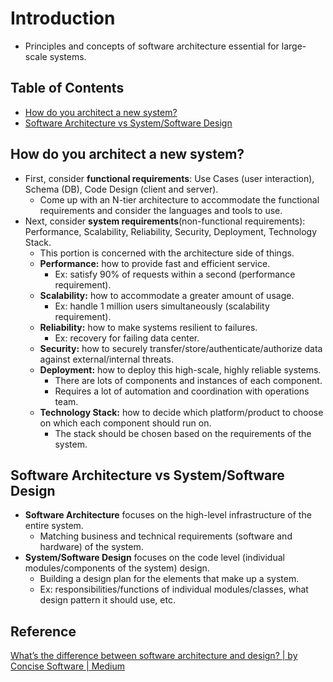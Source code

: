 # Introduction
- Principles and concepts of software architecture essential for large-scale systems.

## Table of Contents
- [How do you architect a new system?](#how-do-you-architect-a-new-system)
- [Software Architecture vs System/Software Design](#software-architecture-vs-systemsoftware-design)

## How do you architect a new system?
  - First, consider **functional requirements**: Use Cases (user interaction), Schema (DB), Code Design (client and server).
    - Come up with an N-tier architecture to accommodate the functional requirements and consider the languages and tools to use.
  - Next, consider **system requirements**(non-functional requirements): Performance, Scalability, Reliability, Security, Deployment, Technology Stack.
    - This portion is concerned with the architecture side of things.
    - **Performance:** how to provide fast and efficient service.
      - Ex: satisfy 90% of requests within a second (performance requirement).
    - **Scalability:** how to accommodate a greater amount of usage.
      - Ex: handle 1 million users simultaneously (scalability requirement).
    - **Reliability:** how to make systems resilient to failures.
      - Ex: recovery for failing data center.
    - **Security:** how to securely transfer/store/authenticate/authorize data against external/internal threats.
    - **Deployment:** how to deploy this high-scale, highly reliable systems.
      - There are lots of components and instances of each component.
      - Requires a lot of automation and coordination with operations team.
    - **Technology Stack:** how to decide which platform/product to choose on which each component should run on.
      - The stack should be chosen based on the requirements of the system.

## Software Architecture vs System/Software Design
- **Software Architecture** focuses on the high-level infrastructure of the entire system.
  - Matching business and technical requirements (software and hardware) of the system.
- **System/Software Design** focuses on the code level (individual modules/components of the system) design.
  - Building a design plan for the elements that make up a system.
  - Ex: responsibilities/functions of individual modules/classes, what design pattern it should use, etc.

## Reference
[What’s the difference between software architecture and design? | by Concise Software | Medium](https://stackoverflow.com/questions/704855/software-design-vs-software-architecture)  

